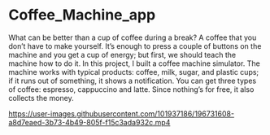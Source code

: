 # Coffee_Machine_app
What can be better than a cup of coffee during a break? A coffee that you don’t have to make yourself. It’s enough to press a couple of buttons on the machine and you get a cup of energy; but first, we should teach the machine how to do it. In this project, I built a coffee machine simulator. The machine works with typical products: coffee, milk, sugar, and plastic cups; if it runs out of something, it shows a notification. You can get three types of coffee: espresso, cappuccino and latte. Since nothing’s for free, it also collects the money.

https://user-images.githubusercontent.com/101937186/196731608-a8d7eaed-3b73-4b49-805f-f15c3ada932c.mp4

